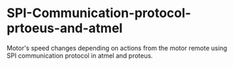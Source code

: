 # SPI-Communication-protocol-prtoeus-and-atmel
Motor's speed changes depending on actions from the motor remote using SPI communication protocol in atmel and proteus.
